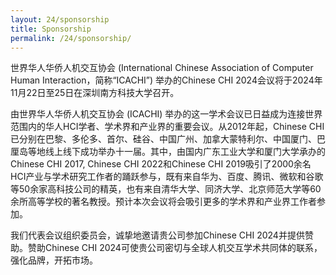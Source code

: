 ```yaml
---
layout: 24/sponsorship
title: Sponsorship
permalink: /24/sponsorship/
---
```


世界华人华侨人机交互协会 (International Chinese Association of Computer Human Interaction，简称“ICACHI”) 举办的Chinese CHI 2024会议将于2024年11月22日至25日在深圳南方科技大学召开。

由世界华人华侨人机交互协会 (ICACHI) 举办的这一学术会议已日益成为连接世界范围内的华人HCI学者、学术界和产业界的重要会议。从2012年起，Chinese CHI已分别在巴黎、多伦多、首尔、硅谷、中国广州、加拿大蒙特利尔、中国厦门、巴厘岛等地线上线下成功举办十一届。其中，由国内广东工业大学和厦门大学承办的Chinese CHI 2017, Chinese CHI 2022和Chinese CHI 2019吸引了2000余名HCI产业与学术研究工作者的踊跃参与，既有来自华为、百度、腾讯、微软和谷歌等50余家高科技公司的精英，也有来自清华大学、同济大学、北京师范大学等60余所高等学校的著名教授。预计本次会议将会吸引更多的学术界和产业界工作者参加。              

我们代表会议组织委员会，诚挚地邀请贵公司参加Chinese CHI 2024并提供赞助。赞助Chinese CHI 2024可使贵公司密切与全球人机交互学术共同体的联系，强化品牌，开拓市场。